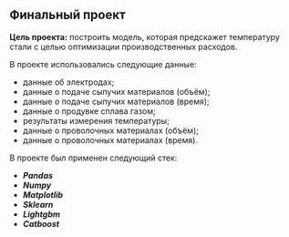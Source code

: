 ## Финальный проект
**Цель проекта:** построить модель, которая предскажет температуру стали с целью оптимизации производственных расходов.

В проекте использовались следующие данные:

- данные об электродах;
- данные о подаче сыпучих материалов (объём);
- данные о подаче сыпучих материалов (время);
- данные о продувке сплава газом;
- результаты измерения температуры;
- данные о проволочных материалах (объём);
- данные о проволочных материалах (время).

В проекте был применен следующий стек:

- ***Pandas***
- ***Numpy***
- ***Matplotlib***
- ***Sklearn***
- ***Lightgbm***
- ***Catboost***
